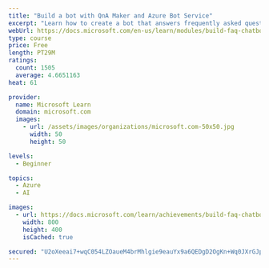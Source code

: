 ```yaml
---
title: "Build a bot with QnA Maker and Azure Bot Service"
excerpt: "Learn how to create a bot that answers frequently asked questions."
webUrl: https://docs.microsoft.com/en-us/learn/modules/build-faq-chatbot-qna-maker-azure-bot-service/
type: course
price: Free
length: PT29M
ratings:
  count: 1505
  average: 4.6651163
heat: 61

provider:
  name: Microsoft Learn
  domain: microsoft.com
  images:
    - url: /assets/images/organizations/microsoft.com-50x50.jpg
      width: 50
      height: 50

levels:
  - Beginner

topics:
  - Azure
  - AI

images:
  - url: https://docs.microsoft.com/learn/achievements/build-faq-chatbot-qna-maker-azure-bot-service-social.png
    width: 800
    height: 400
    isCached: true

secured: "U2oXeeai7+wqC054LZOaueM4brMhlgie9eauYx9a6QEDgD2OgKn+Wq0JXrGJpTz7JksEobF1CRO/6FVngxbR0+unKb1NaTS2LfUqbSdRE9A+NBR5hZKG7qfFBv53/7sGTffmqVl3aFFMb8u29Vj0pBSDbh20vYF78G3ajqobnmp7zn8JKGHKpvWjaYdC6pXPUCxpvdIl0ed5JbiLT4+Sj8oRWlioqRlcDWa2CGGWk1428SPaKLvYjndnMaWl+UA+NbU0okXOeyEye9yieSxIKqHeS8g2R7U55Tle/FyB7UxHw+WJSr/kKi0iohBrkL/aNwlYFhNnlpuLABtdVk4ekAn+XE1mfdmTyPWBwKByppW7yC/jY2TBoaONQqBnPrxaP74weP882C2PYB9SWvw7JB+L0wKdVc4Z+cSNw7K4k8k=;A00Zm3ideZV4Fr2fuFsJmA=="
---
```


